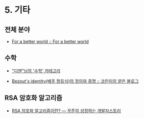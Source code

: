 # 5. 기타

## 전체 분야

- [For a better world :: For a better world](https://roytravel.tistory.com/)

## 수학

- ["디멘"님의 '수학' 카테고리](https://dimenchoi.tistory.com/category/%EC%88%98%ED%95%99)

- [Bezout's identity(베주 항등식)의 정의와 증명 :: 코린이의 얕은 블로그](https://sexycoder.tistory.com/96)

## RSA 암호화 알고리즘

- [RSA 암호화 알고리즘이란? — 꾸준히 성장하는 개발자스토리](https://ssdragon.tistory.com/87)

